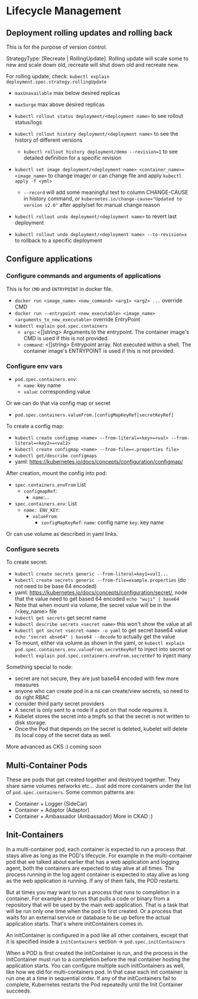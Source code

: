 # Lifecycle Management

## Deployment rolling updates and rolling back
This is for the purpose of version control.

StrategyType: [Recreate | RollingUpdate]. Rolling update will scale some to new and scale down old, recreate will shut down old and recreate new.

For rolling update, check: `kubectl explain deployment.spec.strategy.rollingUpdate`
- `maxUnavailable` max below desired replicas
- `maxSurge` max above desired replicas

- `kubectl rollout status deployment/<deployment name>` to see rollout status/logs
- `kubectl rollout history deployment/<deployment name>` to see the history of different versions
  - `kubectl rollout history deployment/demo --revision=1` to see detailed definition for a specific revision
- `kubectl set image deployment/<deployment name> <container_name>=<image_name>` to change image/ or can change file and apply `kubectl apply -f <yml>`
  - `--record` will add some meaningful text to column CHANGE-CAUSE in history command, or `kubernetes.io/change-cause="Updated to version v2.0"` after apply/set for manual change reason
- `kubectl rollout undo deployment/<deployment name>` to revert last deployment
- `kubectl rollout undo deployment/<deployment name> --to-revision=x` to rollback to a specific deployment

## Configure applications

### Configure commands and arguments of applications
This is for `CMD` and `ENTRYPOINT` in docker file.
- `docker run <image_name> <new_command> <arg1> <arg2> ...` override CMD
- `docker run --entrypoint <new_executable> <image_name> <arguments_to_new_executable>` override EntryPoint
- `kubectl explain pod.spec.containers`
  - `args`: <[]string> Arguments to the entrypoint. The container image's CMD is used if this is not provided.
  - `command`: <[]string> Entrypoint array. Not executed within a shell. The container image's ENTRYPOINT is used if this is not provided.

### Configure env vars
- `pod.spec.containers.env`:
  - `name`: key name
  - `value`: corresponding value

Or we can do that via config map or secret
- `pod.spec.containers.valueFrom.[configMapKeyRef|secretKeyRef]`

To create a config map:
- `kubectl create configmap <name> --from-literal=<key>=<val> --from-literal=<key2>=<val2>`
- `kubectl create configmap <name> --from-file=<.properties file>`
- `kubectl get/describe configmaps`
- yaml: https://kubernetes.io/docs/concepts/configuration/configmap/

After creation, mount the config into pod:
- `spec.containers.envFrom` List
  - `configmapRef`:
    - `name`:...
- `spec.containers.env`: List
  - `name: ENV_KEY`:
      - `valueFrom`:
         - `configMapKeyRef`:
           `name`: config name
           `key`: key name

Or can use volume as described in yaml links.

### Configure secrets

To create secret:
- `kubectl create secrets generic --from-literal=key1=val1...`
- `kubectl create secrets generic --from-file=example.properties` (do not need to be base 64 encoded)
- yaml: https://kubernetes.io/docs/concepts/configuration/secret/, node that the value need to get based 64 encoded `echo "wuji" | base64`
- Note that when mount via volume, the secret value will be in the <mount path>/<key_name> file
- `kubectl get secrets` get secret name
- `kubectl describe secrets <secret name>` this won't show the value at all
- `kubectl get secret <secret name> -o yaml` to get secret base64 value `echo "secret abse64" | base64 --decode` to actually get the value
- To mount, either via volume as shown in the yaml, or `kubectl explain pod.spec.containers.env.valueFrom.secretKeyRef` to inject into secret or `kubectl explain pod.spec.containers.envFrom.secretRef` to inject many

Something special to node:
- secret are not secure, they are just base64 encoded with few more measures
- anyone who can create pod in a ns can create/view secrets, so need to do right RBAC
- consider third party secret providers
- A secret is only sent to a node if a pod on that node requires it.
- Kubelet stores the secret into a tmpfs so that the secret is not written to disk storage.
- Once the Pod that depends on the secret is deleted, kubelet will delete its local copy of the secret data as well.

More advanced as CKS :) coming soon

## Multi-Container Pods
These are pods that get created together and destroyed together. They share same volumes networks etc... Just add more containers under the list of `pod.spec.containers`.
Some common patterns are:
- Container + Logger (SideCar)
- Container + Adaptor (Adaptor)
- Container + Ambassador (Ambassador)
More in CKAD :)

## Init-Containers
In a multi-container pod, each container is expected to run a process that stays alive as long as the POD's lifecycle. 
For example in the multi-container pod that we talked about earlier that has a web application and logging agent, both 
the containers are expected to stay alive at all times. The process running in the log agent container is expected to 
stay alive as long as the web application is running. If any of them fails, the POD restarts.

But at times you may want to run a process that runs to completion in a container. For example a process that pulls a 
code or binary from a repository that will be used by the main web application. That is a task that will be run only 
one time when the pod is first created. Or a process that waits  for an external service or database to be up before 
the actual application starts. That's where initContainers comes in.

An initContainer is configured in a pod like all other containers, except that it is specified inside a `initContainers` section -> `pod.spec.initContainers`

When a POD is first created the initContainer is run, and the process in the initContainer must run to a completion before the real container hosting the application starts.
You can configure multiple such initContainers as well, like how we did for multi-containers pod. In that case each init container is run one at a time in sequential order.
If any of the initContainers fail to complete, Kubernetes restarts the Pod repeatedly until the Init Container succeeds.

